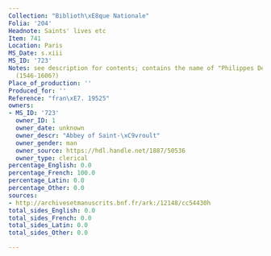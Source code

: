```yaml
---
Collection: "Biblioth\xE8que Nationale"
Folia: '204'
Headnote: Saints' lives etc
Item: 741
Location: Paris
MS_Date: s.xiii
MS_ID: '723'
Notes: see description for contents; contains the name of "Philippes Desportes" (f.1)
  (1546-1606?)
Place_of_production: ''
Produced_for: ''
Reference: "fran\xE7. 19525"
owners:
- MS_ID: '723'
  owner_ID: 1
  owner_date: unknown
  owner_descr: "Abbey of Saint-\xC9vroult"
  owner_gender: man
  owner_source: https://hdl.handle.net/1887/50536
  owner_type: clerical
percentage_English: 0.0
percentage_French: 100.0
percentage_Latin: 0.0
percentage_Other: 0.0
sources:
- http://archivesetmanuscrits.bnf.fr/ark:/12148/cc54430h
total_sides_English: 0.0
total_sides_French: 0.0
total_sides_Latin: 0.0
total_sides_Other: 0.0

---
```

